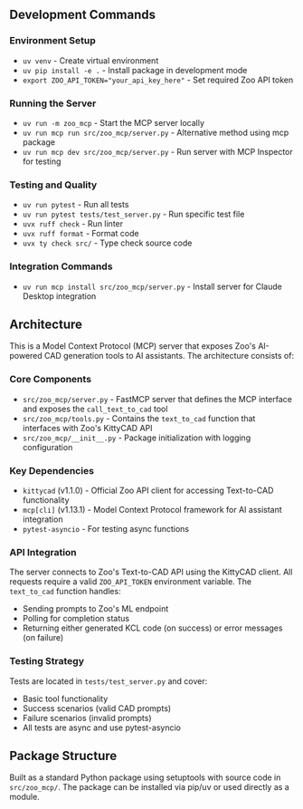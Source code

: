 ## Development Commands

### Environment Setup
- `uv venv` - Create virtual environment
- `uv pip install -e .` - Install package in development mode
- `export ZOO_API_TOKEN="your_api_key_here"` - Set required Zoo API token

### Running the Server
- `uv run -m zoo_mcp` - Start the MCP server locally
- `uv run mcp run src/zoo_mcp/server.py` - Alternative method using mcp package
- `uv run mcp dev src/zoo_mcp/server.py` - Run server with MCP Inspector for testing

### Testing and Quality
- `uv run pytest` - Run all tests
- `uv run pytest tests/test_server.py` - Run specific test file
- `uvx ruff check` - Run linter
- `uvx ruff format` - Format code
- `uvx ty check src/` - Type check source code

### Integration Commands
- `uv run mcp install src/zoo_mcp/server.py` - Install server for Claude Desktop integration

## Architecture

This is a Model Context Protocol (MCP) server that exposes Zoo's AI-powered CAD generation tools to AI assistants. The architecture consists of:

### Core Components
- `src/zoo_mcp/server.py` - FastMCP server that defines the MCP interface and exposes the `call_text_to_cad` tool
- `src/zoo_mcp/tools.py` - Contains the `text_to_cad` function that interfaces with Zoo's KittyCAD API
- `src/zoo_mcp/__init__.py` - Package initialization with logging configuration

### Key Dependencies
- `kittycad` (v1.1.0) - Official Zoo API client for accessing Text-to-CAD functionality
- `mcp[cli]` (v1.13.1) - Model Context Protocol framework for AI assistant integration
- `pytest-asyncio` - For testing async functions

### API Integration
The server connects to Zoo's Text-to-CAD API using the KittyCAD client. All requests require a valid `ZOO_API_TOKEN` environment variable. The `text_to_cad` function handles:
- Sending prompts to Zoo's ML endpoint
- Polling for completion status
- Returning either generated KCL code (on success) or error messages (on failure)

### Testing Strategy  
Tests are located in `tests/test_server.py` and cover:
- Basic tool functionality
- Success scenarios (valid CAD prompts)
- Failure scenarios (invalid prompts)
- All tests are async and use pytest-asyncio

## Package Structure
Built as a standard Python package using setuptools with source code in `src/zoo_mcp/`. The package can be installed via pip/uv or used directly as a module.